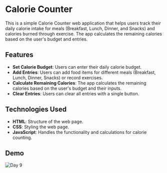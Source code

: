 # Calorie Counter

This is a simple Calorie Counter web application that helps users track their daily calorie intake for meals (Breakfast, Lunch, Dinner, and Snacks) and calories burned through exercise. The app calculates the remaining calories based on the user's budget and entries.

## Features

- **Set Calorie Budget**: Users can enter their daily calorie budget.
- **Add Entries**: Users can add food items for different meals (Breakfast, Lunch, Dinner, Snacks) or record exercises.
- **Calculate Remaining Calories**: The app calculates the remaining calories based on the user's budget and their inputs.
- **Clear Entries**: Users can clear all entries with a single button.

## Technologies Used

- **HTML**: Structure of the web page.
- **CSS**: Styling the web page.
- **JavaScript**: Handles the functionality and calculations for calorie counting.

## Demo
![Day 9](https://github.com/user-attachments/assets/a68e2460-df81-483f-a1b9-590b9b6abeb9)
